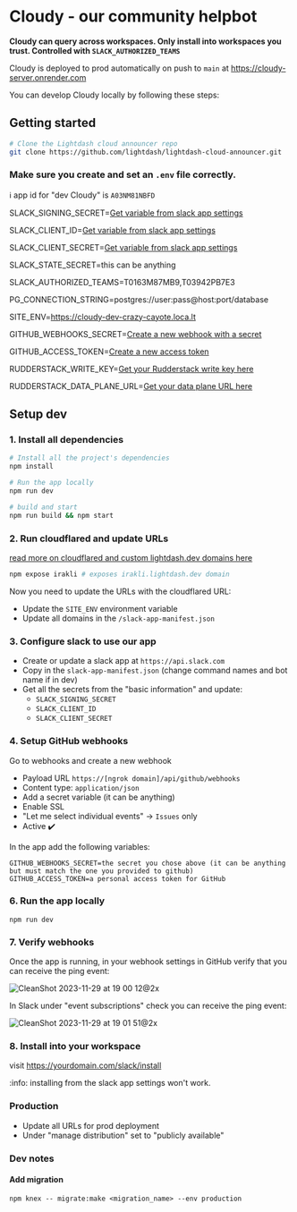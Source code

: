# Cloudy - our community helpbot

**Cloudy can query across workspaces. Only install into workspaces you trust. Controlled with `SLACK_AUTHORIZED_TEAMS`**

Cloudy is deployed to prod automatically on push to `main` at https://cloudy-server.onrender.com

You can develop Cloudy locally by following these steps:

## Getting started

```bash
# Clone the Lightdash cloud announcer repo
git clone https://github.com/lightdash/lightdash-cloud-announcer.git
```

### Make sure you create and set an `.env` file correctly.

ℹ️ app id for "dev Cloudy" is `A03NM81NBFD`

SLACK_SIGNING_SECRET=[Get variable from slack app settings](https://api.slack.com/apps/[APP_ID]/general)

SLACK_CLIENT_ID=[Get variable from slack app settings](https://api.slack.com/apps/[APP_ID]/general)

SLACK_CLIENT_SECRET=[Get variable from slack app settings](https://api.slack.com/apps/[APP_ID]/general)

SLACK_STATE_SECRET=this can be anything

SLACK_AUTHORIZED_TEAMS=T0163M87MB9,T03942PB7E3

PG_CONNECTION_STRING=postgres://user:pass@host:port/database

SITE_ENV=https://cloudy-dev-crazy-cayote.loca.lt

GITHUB_WEBHOOKS_SECRET=[Create a new webhook with a secret](https://github.com/organizations/lightdash/settings/hooks)

GITHUB_ACCESS_TOKEN=[Create a new access token](https://github.com/settings/tokens/new)

RUDDERSTACK_WRITE_KEY=[Get your Rudderstack write key here](https://app.rudderstack.com/)

RUDDERSTACK_DATA_PLANE_URL=[Get your data plane URL here](https://app.rudderstack.com/)

## Setup dev

### 1. Install all dependencies

```bash
# Install all the project's dependencies
npm install

# Run the app locally
npm run dev

# build and start
npm run build && npm start
```

### 2. Run cloudflared and update URLs

[read more on cloudflared and custom lightdash.dev domains here](https://www.notion.so/lightdash/Generate-public-development-URLs-with-cloudflared-tunnel-proxy-13fa63207a7a800d8029e8fd36499752)

```bash
npm expose irakli # exposes irakli.lightdash.dev domain
```

Now you need to update the URLs with the cloudflared URL:

- Update the `SITE_ENV` environment variable
- Update all domains in the `/slack-app-manifest.json`

### 3. Configure slack to use our app

- Create or update a slack app at `https://api.slack.com`
- Copy in the `slack-app-manifest.json` (change command names and bot name if in dev)
- Get all the secrets from the "basic information" and update:
  - `SLACK_SIGNING_SECRET`
  - `SLACK_CLIENT_ID`
  - `SLACK_CLIENT_SECRET`

### 4. Setup GitHub webhooks

Go to webhooks and create a new webhook

- Payload URL `https://[ngrok domain]/api/github/webhooks`
- Content type: `application/json`
- Add a secret variable (it can be anything)
- Enable SSL
- "Let me select individual events" -> `Issues` only
- Active ✔️

In the app add the following variables:

```
GITHUB_WEBHOOKS_SECRET=the secret you chose above (it can be anything but must match the one you provided to github)
GITHUB_ACCESS_TOKEN=a personal access token for GitHub
```

### 6. Run the app locally

```shell
npm run dev
```

### 7. Verify webhooks

Once the app is running, in your webhook settings in GitHub verify that you can receive the ping event:

![CleanShot 2023-11-29 at 19 00 12@2x](https://github.com/lightdash/lightdash-cloud-announcer/assets/11660098/195add17-9e6e-46c3-8483-9598aa0b619c)

In Slack under "event subscriptions" check you can receive the ping event:

![CleanShot 2023-11-29 at 19 01 51@2x](https://github.com/lightdash/lightdash-cloud-announcer/assets/11660098/87c3b8f8-9a7e-4fd4-ad74-2c3bc0f832ae)

### 8. Install into your workspace

visit https://yourdomain.com/slack/install

:info: installing from the slack app settings won't work.

### Production

- Update all URLs for prod deployment
- Under "manage distribution" set to "publicly available"

### Dev notes

#### Add migration

```shell
npm knex -- migrate:make <migration_name> --env production
```
